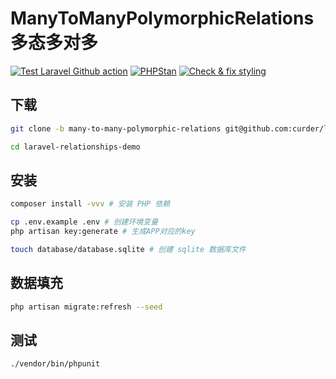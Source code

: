# ManyToManyPolymorphicRelations 多态多对多

[![Test Laravel Github action](https://github.com/curder/laravel-relationships-demo/actions/workflows/run-test.yml/badge.svg?branch=many-to-many-polymorphic-relations)](https://github.com/curder/laravel-relationships-demo/actions/workflows/run-test.yml?query=branch%3Amany-to-many-polymorphic-relations)
[![PHPStan](https://github.com/curder/laravel-relationships-demo/actions/workflows/phpstan.yml/badge.svg?branch=many-to-many-polymorphic-relationships)](https://github.com/curder/laravel-relationships-demo/actions/workflows/phpstan.yml?query=branch%3Amany-to-many-polymorphic-relations)
[![Check & fix styling](https://github.com/curder/laravel-relationships-demo/actions/workflows/php-cs-fixer.yml/badge.svg?branch=many-to-many-polymorphic-relations)](https://github.com/curder/laravel-relationships-demo/actions/workflows/php-cs-fixer.yml?query=branch%3Amany-to-many-polymorphic-relations)

## 下载

```bash
git clone -b many-to-many-polymorphic-relations git@github.com:curder/laravel-relationships-demo.git

cd laravel-relationships-demo
```

## 安装

```bash
composer install -vvv # 安装 PHP 依赖

cp .env.example .env # 创建环境变量
php artisan key:generate # 生成APP对应的key

touch database/database.sqlite # 创建 sqlite 数据库文件
```

## 数据填充

```bash
php artisan migrate:refresh --seed
```

## 测试

```bash
./vendor/bin/phpunit
```


